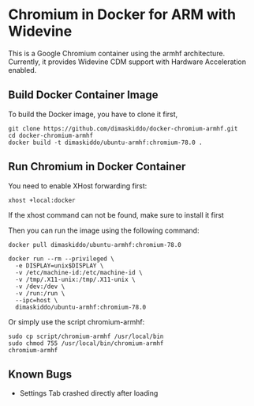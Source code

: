 # Chromium in Docker for ARM with Widevine
This is a Google Chromium container using the armhf architecture.
Currently, it provides Widevine CDM support with Hardware Acceleration enabled.


## Build Docker Container Image
To build the Docker image, you have to clone it first,
```
git clone https://github.com/dimaskiddo/docker-chromium-armhf.git
cd docker-chromium-armhf
docker build -t dimaskiddo/ubuntu-armhf:chromium-78.0 .
```


## Run Chromium in Docker Container
You need to enable XHost forwarding first:
```
xhost +local:docker
```
If the xhost command can not be found, make sure to install it first

Then you can run the image using the following command:
```
docker pull dimaskiddo/ubuntu-armhf:chromium-78.0

docker run --rm --privileged \
  -e DISPLAY=unix$DISPLAY \
  -v /etc/machine-id:/etc/machine-id \
  -v /tmp/.X11-unix:/tmp/.X11-unix \
  -v /dev:/dev \
  -v /run:/run \
  --ipc=host \
  dimaskiddo/ubuntu-armhf:chromium-78.0
```

Or simply use the script chromium-armhf:
```
sudo cp script/chromium-armhf /usr/local/bin
sudo chmod 755 /usr/local/bin/chromium-armhf
chromium-armhf
```


## Known Bugs
- Settings Tab crashed directly after loading

